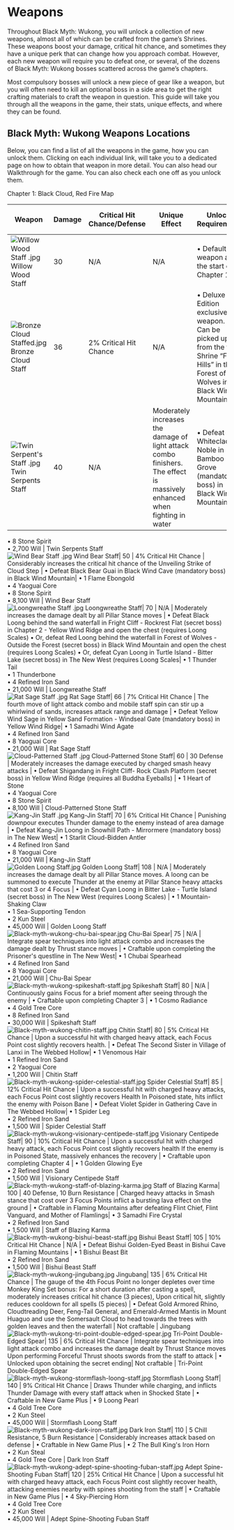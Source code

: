# Weapons

Throughout Black Myth: Wukong, you will unlock a collection of new weapons, almost all of which can be crafted from the game’s Shrines. These weapons boost your damage, critical hit chance, and sometimes they have a unique perk that can change how you approach combat. However, each new weapon will require you to defeat one, or several, of the dozens of Black Myth: Wukong bosses scattered across the game’s chapters. 

Most compulsory bosses will unlock a new piece of gear like a weapon, but you will often need to kill an optional boss in a side area to get the right crafting materials to craft the weapon in question. This guide will take you through all the weapons in the game, their stats, unique effects, and where they can be found. 

## Black Myth: Wukong Weapons Locations

Below, you can find a list of all the weapons in the game, how you can unlock them. Clicking on each individual link, will take you to a dedicated page on how to obtain that weapon in more detail. You can also head our Walkthrough for the game. You can also check each one off as you unlock them. 

Chapter 1: Black Cloud, Red Fire Map

Weapon | Damage | Critical Hit Chance/Defense | Unique Effect | Unlock Requirement | Crafting Ingredients Needed | Collected   
---|---|---|---|---|---|---  
![Willow Wood Staff .jpg](https://oyster.ignimgs.com/mediawiki/apis.ign.com/black-myth-wukong/d/d3/Willow_Wood_Staff_.jpg) Willow Wood Staff| 30 | N/A | N/A | • Default weapon at the start of Chapter 1 | Not craftable | Willow Wood Staff  
![Bronze Cloud Staffed.jpg](https://oyster.ignimgs.com/mediawiki/apis.ign.com/black-myth-wukong/4/4e/Bronze_Cloud_Staffed.jpg) Bronze Cloud Staff| 36 | 2% Critical Hit Chance | N/A | • Deluxe Edition exclusive weapon. • Can be picked up from the first Shrine “Front Hills” in the Forest of Wolves in Black Wind Mountain| Not craftable | Bronze Cloud Staff  
![Twin Serpent's Staff .jpg](https://oyster.ignimgs.com/mediawiki/apis.ign.com/black-myth-wukong/8/81/Twin_Serpent%27s_Staff_.jpg) Twin Serpents Staff| 40 | N/A | Moderately increases the damage of light attack combo finishers. The effect is massively enhanced when fighting in water | • Defeat Whiteclad Noble in Bamboo Grove (mandatory boss) in Black Wind Mountain| • 1 Jade Fang  
• 8 Stone Spirit  
• 2,700 Will | Twin Serpents Staff  
![Wind Bear Staff .jpg](https://oyster.ignimgs.com/mediawiki/apis.ign.com/black-myth-wukong/1/1e/Wind_Bear_Staff_.jpg) Wind Bear Staff| 50 | 4% Critical Hit Chance | Considerably increases the critical hit chance of the Unveiling Strike of Cloud Step | • Defeat Black Bear Guai in Black Wind Cave (mandatory boss) in Black Wind Mountain| • 1 Flame Ebongold  
• 4 Yaoguai Core  
• 8 Stone Spirit  
• 8,100 Will | Wind Bear Staff  
![Loongwreathe Staff .jpg](https://oyster.ignimgs.com/mediawiki/apis.ign.com/black-myth-wukong/d/d9/Loongwreathe_Staff_.jpg) Loongwreathe Staff| 70 | N/A | Moderately increases the damage dealt by all Pillar Stance moves | • Defeat Black Loong behind the sand waterfall in Fright Cliff - Rockrest Flat (secret boss) in Chapter 2 - Yellow Wind Ridge and open the chest (requires Loong Scales) • Or, defeat Red Loong behind the waterfall in Forest of Wolves - Outside the Forest (secret boss) in Black Wind Mountain and open the chest (requires Loong Scales) • Or, defeat Cyan Loong in Turtle Island - Bitter Lake (secret boss) in The New West (requires Loong Scales| • 1 Thunder Tail  
• 1 Thunderbone  
• 4 Refined Iron Sand  
• 21,000 Will | Loongwreathe Staff  
![Rat Sage Staff .jpg](https://oyster.ignimgs.com/mediawiki/apis.ign.com/black-myth-wukong/1/1b/Rat_Sage_Staff_.jpg) Rat Sage Staff| 66 | 7% Critical Hit Chance | The fourth move of light attack combo and mobile staff spin can stir up a whirlwind of sands, increases attack range and damage | • Defeat Yellow Wind Sage in Yellow Sand Formation - Windseal Gate (mandatory boss) in Yellow Wind Ridge| • 1 Samadhi Wind Agate  
• 4 Refined Iron Sand  
• 8 Yaoguai Core  
• 21,000 Will | Rat Sage Staff  
![Cloud-Patterned Staff .jpg](https://oyster.ignimgs.com/mediawiki/apis.ign.com/black-myth-wukong/0/0d/Cloud-Patterned_Staff_.jpg) Cloud-Patterned Stone Staff| 60 | 30 Defense | Moderately increases the damage executed by charged smash heavy attacks | • Defeat Shigandang in Fright Cliff- Rock Clash Platform (secret boss) in Yellow Wind Ridge (requires all Buddha Eyeballs) | • 1 Heart of Stone  
• 4 Yaoguai Core  
• 8 Stone Spirit  
• 8,100 Will | Cloud-Patterned Stone Staff  
![Kang-Jin Staff .jpg](https://oyster.ignimgs.com/mediawiki/apis.ign.com/black-myth-wukong/6/69/Kang-Jin_Staff_.jpg) Kang-Jin Staff| 70 | 6% Critical Hit Chance | Punishing downpour executes Thunder damage to the enemy instead of area damage | • Defeat Kang-Jin Loong in Snowhill Path - Mirrormere (mandatory boss) in The New West| • 1 Starlit Cloud-Bidden Antler  
• 4 Refined Iron Sand  
• 8 Yaoguai Core  
• 21,000 Will | Kang-Jin Staff  
![Golden Loong Staff.jpg](https://oyster.ignimgs.com/mediawiki/apis.ign.com/black-myth-wukong/1/14/Golden_Loong_Staff.jpg) Golden Loong Staff| 108 | N/A | Moderately increases the damage dealt by all Pillar Stance moves. A loong can be summoned to execute Thunder at the enemy at Pillar Stance heavy attacks that cost 3 or 4 Focus | • Defeat Cyan Loong in Bitter Lake - Turtle Island (secret boss) in The New West (requires Loong Scales) | • 1 Mountain-Shaking Claw  
• 1 Sea-Supporting Tendon  
• 2 Kun Steel  
• 45,000 Will | Golden Loong Staff  
![Black-myth-wukong-chu-bai-spear.jpg](https://oyster.ignimgs.com/mediawiki/apis.ign.com/black-myth-wukong/0/0a/Black-myth-wukong-chu-bai-spear.jpg) Chu-Bai Spear| 75 | N/A | Integrate spear techniques into light attack combo and increases the damage dealt by Thrust stance moves | • Craftable upon completing the Prisoner's questline in The New West| • 1 Chubai Spearhead  
• 4 Refined Iron Sand  
• 8 Yaoguai Core  
• 21,000 Will | Chu-Bai Spear  
![Black-myth-wukong-spikeshaft-staff.jpg](https://oyster.ignimgs.com/mediawiki/apis.ign.com/black-myth-wukong/b/bc/Black-myth-wukong-spikeshaft-staff.jpg) Spikeshaft Staff| 80 | N/A | Continuously gains Focus for a brief moment after seeing through the enemy | • Craftable upon completing Chapter 3 | • 1 Cosmo Radiance  
• 4 Gold Tree Core  
• 8 Refined Iron Sand  
• 30,000 Will | Spikeshaft Staff  
![Black-myth-wukong-chitin-staff.jpg](https://oyster.ignimgs.com/mediawiki/apis.ign.com/black-myth-wukong/e/e3/Black-myth-wukong-chitin-staff.jpg) Chitin Staff| 80 | 5% Critical Hit Chance | Upon a successful hit with charged heavy attack, each Focus Point cost slightly recovers health. | • Defeat The Second Sister in Village of Lanxi in The Webbed Hollow| • 1 Venomous Hair  
• 1 Refined Iron Sand  
• 2 Yaoguai Core  
• 1,200 Will | Chitin Staff  
![Black-myth-wukong-spider-celestial-staff.jpg](https://oyster.ignimgs.com/mediawiki/apis.ign.com/black-myth-wukong/c/c7/Black-myth-wukong-spider-celestial-staff.jpg) Spider Celestial Staff| 85 | 12% Critical Hit Chance | Upon a successful hit with charged heavy attacks, each Focus Point cost slightly recovers Health In Poisoned state, hits inflict the enemy with Poison Bane | • Defeat Violet Spider in Gathering Cave in The Webbed Hollow| • 1 Spider Leg  
• 2 Refined Iron Sand   
• 1,500 Will | Spider Celestial Staff  
![Black-myth-wukong-visionary-centipede-staff.jpg](https://oyster.ignimgs.com/mediawiki/apis.ign.com/black-myth-wukong/2/21/Black-myth-wukong-visionary-centipede-staff.jpg) Visionary Centipede Staff| 90 | 10% Critical Hit Chance | Upon a successful hit with charged heavy attack, each Focus Point cost slightly recovers health If the enemy is in Poisoned State, massively enhances the recovery | • Craftable upon completing Chapter 4 | • 1 Golden Glowing Eye  
• 2 Refined Iron Sand  
• 1,500 Will | Visionary Centipede Staff  
![Black-myth-wukong-staff-of-blazing-karma.jpg](https://oyster.ignimgs.com/mediawiki/apis.ign.com/black-myth-wukong/c/cf/Black-myth-wukong-staff-of-blazing-karma.jpg) Staff of Blazing Karma| 100 | 40 Defense, 10 Burn Resistance | Charged heavy attacks in Smash stance that cost over 3 Focus Points inflict a bursting lava effect on the ground | • Craftable in Flaming Mountains after defeating Flint Chief, Flint Vanguard, and Mother of Flamlings| • 3 Samadhi Fire Crystal  
• 2 Refined Iron Sand  
• 1,500 Will | Staff of Blazing Karma  
![Black-myth-wukong-bishui-beast-staff.jpg](https://oyster.ignimgs.com/mediawiki/apis.ign.com/black-myth-wukong/9/94/Black-myth-wukong-bishui-beast-staff.jpg) Bishui Beast Staff| 105 | 10% Critical Hit Chance | N/A | • Defeat Bishui Golden-Eyed Beast in Bishui Cave in Flaming Mountains | • 1 Bishui Beast Bit  
• 2 Refined Iron Sand  
• 1,500 Will | Bishui Beast Staff  
![Black-myth-wukong-jingubang.jpg](https://oyster.ignimgs.com/mediawiki/apis.ign.com/black-myth-wukong/2/2c/Black-myth-wukong-jingubang.jpg) Jingubang| 135 | 6% Critical Hit Chance | The gauge of the 4th Focus Point no longer depletes over time Monkey King Set bonus: For a short duration after casting a spell, moderately increases critical hit chance (3 pieces), Upon critical hit, slightly reduces cooldown for all spells (5 pieces) | • Defeat Gold Armored Rhino, Cloudtreading Deer, Feng-Tail General, and Emerald-Armed Mantis in Mount Huaguo and use the Somersault Cloud to head towards the trees with golden leaves and then the waterfall | Not craftable | Jingubang  
![Black-myth-wukong-tri-point-double-edged-spear.jpg](https://oyster.ignimgs.com/mediawiki/apis.ign.com/black-myth-wukong/8/82/Black-myth-wukong-tri-point-double-edged-spear.jpg) Tri-Point Double-Edged Spear| 135 | 6% Critical Hit Chance | Integrate spear techniques into light attack combo and increases the damage dealt by Thrust Stance moves Upon performing Forceful Thrust shoots swords from the staff to attack | • Unlocked upon obtaining the secret ending| Not craftable | Tri-Point Double-Edged Spear  
![Black-myth-wukong-stormflash-loong-staff.jpg](https://oyster.ignimgs.com/mediawiki/apis.ign.com/black-myth-wukong/8/82/Black-myth-wukong-stormflash-loong-staff.jpg) Stormflash Loong Staff| 140 | 9% Critical Hit Chance | Draws Thunder while charging, and inflicts Thunder Damage with every staff attack when in Shocked State | • Craftable in New Game Plus | • 9 Loong Pearl  
• 4 Gold Tree Core  
• 2 Kun Steel  
• 45,000 Will | Stormflash Loong Staff  
![Black-myth-wukong-dark-iron-staff.jpg](https://oyster.ignimgs.com/mediawiki/apis.ign.com/black-myth-wukong/8/88/Black-myth-wukong-dark-iron-staff.jpg) Dark Iron Staff| 110 | 5 Chill Resistance, 5 Burn Resistance | Considerably increases attack based on defense | • Craftable in New Game Plus | • 2 The Bull King's Iron Horn  
• 2 Kun Steal  
• 4 Gold Tree Core | Dark Iron Staff  
![Black-myth-wukong-adept-spine-shooting-fuban-staff.jpg](https://oyster.ignimgs.com/mediawiki/apis.ign.com/black-myth-wukong/c/c3/Black-myth-wukong-adept-spine-shooting-fuban-staff.jpg) Adept Spine-Shooting Fuban Staff| 120 | 25% Critical Hit Chance | Upon a successful hit with charged heavy attack, each Focus Point cost slightly recover health, attacking enemies nearby with spines shooting from the staff | • Craftable in New Game Plus | • 4 Sky-Piercing Horn  
• 4 Gold Tree Core  
• 2 Kun Steel  
• 45,000 Will | Adept Spine-Shooting Fuban Staff
